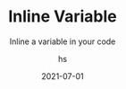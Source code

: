 ---
date: 2021-07-01
title: Inline Variable
technologies: [java]
topics: [refactoring]
author: hs
subtitle: Inline a variable in your code
thumbnail: ./thumbnail.png
cardThumbnail: ./card.png
shortVideo:
  poster: ./tip.png
  url: https://youtu.be/SgjZV5yHOmQ
seealso:
- title: IntelliJ IDEA Help - Lines of code
  href: https://www.jetbrains.com/help/idea/inline.html#inline_variable
leadin: |
  Press **⌥⌘N** (macOS), or **Ctrl+Alt+N** (Windows/Linux), to inline a method.

  You can inline methods, variables, fields, and constants with the same shortcut.   
  
---